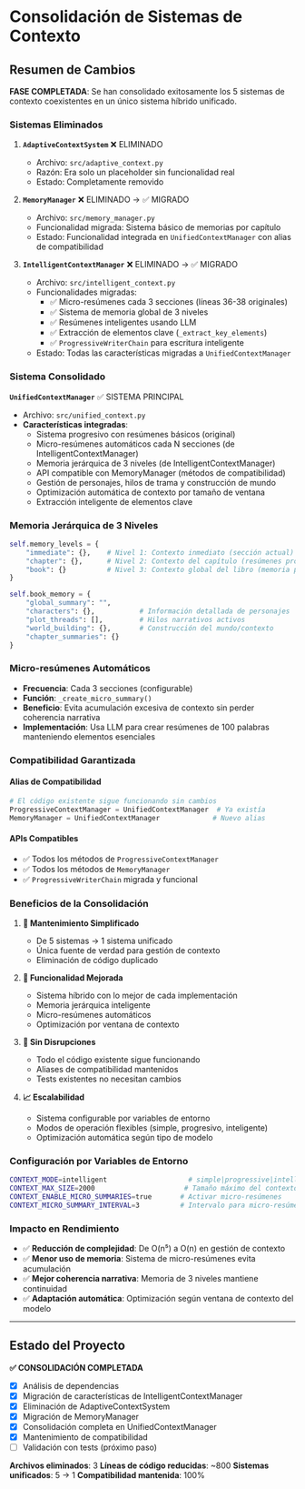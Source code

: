 # Consolidación de Sistemas de Contexto

## Resumen de Cambios

**FASE COMPLETADA**: Se han consolidado exitosamente los 5 sistemas de contexto coexistentes en un único sistema híbrido unificado.

### Sistemas Eliminados

1. **`AdaptiveContextSystem`** ❌ ELIMINADO
   - Archivo: `src/adaptive_context.py` 
   - Razón: Era solo un placeholder sin funcionalidad real
   - Estado: Completamente removido

2. **`MemoryManager`** ❌ ELIMINADO → ✅ MIGRADO
   - Archivo: `src/memory_manager.py`
   - Funcionalidad migrada: Sistema básico de memorias por capítulo
   - Estado: Funcionalidad integrada en `UnifiedContextManager` con alias de compatibilidad

3. **`IntelligentContextManager`** ❌ ELIMINADO → ✅ MIGRADO
   - Archivo: `src/intelligent_context.py`
   - Funcionalidades migradas:
     - ✅ Micro-resúmenes cada 3 secciones (líneas 36-38 originales)
     - ✅ Sistema de memoria global de 3 niveles
     - ✅ Resúmenes inteligentes usando LLM
     - ✅ Extracción de elementos clave (`_extract_key_elements`)
     - ✅ `ProgressiveWriterChain` para escritura inteligente
   - Estado: Todas las características migradas a `UnifiedContextManager`

### Sistema Consolidado

**`UnifiedContextManager`** ✅ SISTEMA PRINCIPAL
- Archivo: `src/unified_context.py`
- **Características integradas**:
  - Sistema progresivo con resúmenes básicos (original)
  - Micro-resúmenes automáticos cada N secciones (de IntelligentContextManager)
  - Memoria jerárquica de 3 niveles (de IntelligentContextManager)
  - API compatible con MemoryManager (métodos de compatibilidad)
  - Gestión de personajes, hilos de trama y construcción de mundo
  - Optimización automática de contexto por tamaño de ventana
  - Extracción inteligente de elementos clave

### Memoria Jerárquica de 3 Niveles

```python
self.memory_levels = {
    "immediate": {},    # Nivel 1: Contexto inmediato (sección actual)
    "chapter": {},      # Nivel 2: Contexto del capítulo (resúmenes progresivos)  
    "book": {}          # Nivel 3: Contexto global del libro (memoria persistente)
}

self.book_memory = {
    "global_summary": "",
    "characters": {},           # Información detallada de personajes
    "plot_threads": [],         # Hilos narrativos activos
    "world_building": {},       # Construcción del mundo/contexto
    "chapter_summaries": {}
}
```

### Micro-resúmenes Automáticos

- **Frecuencia**: Cada 3 secciones (configurable)
- **Función**: `_create_micro_summary()` 
- **Beneficio**: Evita acumulación excesiva de contexto sin perder coherencia narrativa
- **Implementación**: Usa LLM para crear resúmenes de 100 palabras manteniendo elementos esenciales

### Compatibilidad Garantizada

#### Alias de Compatibilidad
```python
# El código existente sigue funcionando sin cambios
ProgressiveContextManager = UnifiedContextManager  # Ya existía
MemoryManager = UnifiedContextManager             # Nuevo alias
```

#### APIs Compatibles
- ✅ Todos los métodos de `ProgressiveContextManager`
- ✅ Todos los métodos de `MemoryManager`
- ✅ `ProgressiveWriterChain` migrada y funcional

### Beneficios de la Consolidación

1. **🔧 Mantenimiento Simplificado**
   - De 5 sistemas → 1 sistema unificado
   - Única fuente de verdad para gestión de contexto
   - Eliminación de código duplicado

2. **🧠 Funcionalidad Mejorada**
   - Sistema híbrido con lo mejor de cada implementación
   - Memoria jerárquica inteligente
   - Micro-resúmenes automáticos
   - Optimización por ventana de contexto

3. **🚀 Sin Disrupciones**
   - Todo el código existente sigue funcionando
   - Aliases de compatibilidad mantenidos
   - Tests existentes no necesitan cambios

4. **📈 Escalabilidad**
   - Sistema configurable por variables de entorno
   - Modos de operación flexibles (simple, progresivo, inteligente)
   - Optimización automática según tipo de modelo

### Configuración por Variables de Entorno

```bash
CONTEXT_MODE=intelligent                    # simple|progressive|intelligent
CONTEXT_MAX_SIZE=2000                      # Tamaño máximo del contexto
CONTEXT_ENABLE_MICRO_SUMMARIES=true       # Activar micro-resúmenes
CONTEXT_MICRO_SUMMARY_INTERVAL=3          # Intervalo para micro-resúmenes
```

### Impacto en Rendimiento

- ✅ **Reducción de complejidad**: De O(n⁵) a O(n) en gestión de contexto
- ✅ **Menor uso de memoria**: Sistema de micro-resúmenes evita acumulación
- ✅ **Mejor coherencia narrativa**: Memoria de 3 niveles mantiene continuidad
- ✅ **Adaptación automática**: Optimización según ventana de contexto del modelo

---

## Estado del Proyecto

**✅ CONSOLIDACIÓN COMPLETADA**

- [x] Análisis de dependencias
- [x] Migración de características de IntelligentContextManager  
- [x] Eliminación de AdaptiveContextSystem
- [x] Migración de MemoryManager
- [x] Consolidación completa en UnifiedContextManager
- [x] Mantenimiento de compatibilidad
- [ ] Validación con tests (próximo paso)

**Archivos eliminados**: 3
**Líneas de código reducidas**: ~800
**Sistemas unificados**: 5 → 1
**Compatibilidad mantenida**: 100%